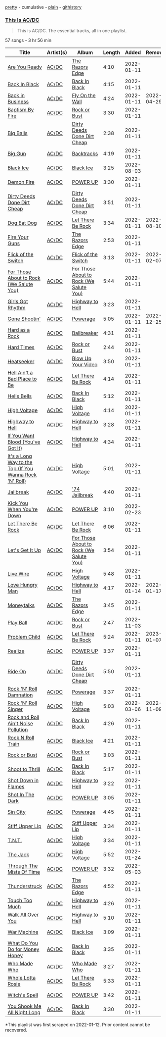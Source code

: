 [pretty](/playlists/pretty/37i9dQZF1DZ06evO49hLQA.md) - cumulative - [plain](/playlists/plain/37i9dQZF1DZ06evO49hLQA) - [githistory](https://github.githistory.xyz/mackorone/spotify-playlist-archive/blob/main/playlists/plain/37i9dQZF1DZ06evO49hLQA)

### [This Is AC/DC](https://open.spotify.com/playlist/37i9dQZF1DZ06evO49hLQA)

> This is AC/DC\. The essential tracks, all in one playlist.

57 songs - 3 hr 56 min

| Title | Artist(s) | Album | Length | Added | Removed |
|---|---|---|---|---|---|
| [Are You Ready](https://open.spotify.com/track/7A1odihHBrI8n9k0Fefh2j) | [AC/DC](https://open.spotify.com/artist/711MCceyCBcFnzjGY4Q7Un) | [The Razors Edge](https://open.spotify.com/album/4vu7F6h90Br1ZtYYaqfITy) | 4:10 | 2022-01-11 |  |
| [Back In Black](https://open.spotify.com/track/08mG3Y1vljYA6bvDt4Wqkj) | [AC/DC](https://open.spotify.com/artist/711MCceyCBcFnzjGY4Q7Un) | [Back In Black](https://open.spotify.com/album/6mUdeDZCsExyJLMdAfDuwh) | 4:15 | 2022-01-11 |  |
| [Back in Business](https://open.spotify.com/track/6FCp2G9cQKTBl2nd34vciA) | [AC/DC](https://open.spotify.com/artist/711MCceyCBcFnzjGY4Q7Un) | [Fly On the Wall](https://open.spotify.com/album/0rOXa1wPbBrCNl6knMyDBW) | 4:24 | 2022-01-11 | 2022-04-29 |
| [Baptism By Fire](https://open.spotify.com/track/1ULNWGJD3skjg0jWjhCFHc) | [AC/DC](https://open.spotify.com/artist/711MCceyCBcFnzjGY4Q7Un) | [Rock or Bust](https://open.spotify.com/album/6OwvO40ahugJE5PH4TjqTg) | 3:30 | 2022-01-11 |  |
| [Big Balls](https://open.spotify.com/track/2KmSnPWWCIsEomVsKnbE1a) | [AC/DC](https://open.spotify.com/artist/711MCceyCBcFnzjGY4Q7Un) | [Dirty Deeds Done Dirt Cheap](https://open.spotify.com/album/76mvVgXOde87B9aOzLXCOI) | 2:38 | 2022-01-11 |  |
| [Big Gun](https://open.spotify.com/track/7zjzu90Q4mtNNaE9Ol9Zbv) | [AC/DC](https://open.spotify.com/artist/711MCceyCBcFnzjGY4Q7Un) | [Backtracks](https://open.spotify.com/album/0I7FkYrckzJtK1ND8vzqoO) | 4:19 | 2022-01-11 |  |
| [Black Ice](https://open.spotify.com/track/3Axmw41lmMoXih3NJYzbXb) | [AC/DC](https://open.spotify.com/artist/711MCceyCBcFnzjGY4Q7Un) | [Black Ice](https://open.spotify.com/album/7qVfz4UGONwEd5nQjj0ESN) | 3:25 | 2022-08-03 |  |
| [Demon Fire](https://open.spotify.com/track/6jtUOVRO4p09Z7E35ERRL7) | [AC/DC](https://open.spotify.com/artist/711MCceyCBcFnzjGY4Q7Un) | [POWER UP](https://open.spotify.com/album/3bTNxJYk2bwdWBMtrjBxb0) | 3:30 | 2022-01-11 |  |
| [Dirty Deeds Done Dirt Cheap](https://open.spotify.com/track/2d4e45fmUnguxh6yqC7gNT) | [AC/DC](https://open.spotify.com/artist/711MCceyCBcFnzjGY4Q7Un) | [Dirty Deeds Done Dirt Cheap](https://open.spotify.com/album/76mvVgXOde87B9aOzLXCOI) | 3:51 | 2022-01-11 |  |
| [Dog Eat Dog](https://open.spotify.com/track/0L0x35hQnmCLtHeSGQlEZj) | [AC/DC](https://open.spotify.com/artist/711MCceyCBcFnzjGY4Q7Un) | [Let There Be Rock](https://open.spotify.com/album/3JwFNl80WWeXPiKEjIFbqa) | 3:34 | 2022-01-11 | 2022-08-10 |
| [Fire Your Guns](https://open.spotify.com/track/0cLvKgKkqlaJ9UajbitH4l) | [AC/DC](https://open.spotify.com/artist/711MCceyCBcFnzjGY4Q7Un) | [The Razors Edge](https://open.spotify.com/album/4vu7F6h90Br1ZtYYaqfITy) | 2:53 | 2022-01-11 |  |
| [Flick of the Switch](https://open.spotify.com/track/0oIox8T3bdGZnhQKnaDK2a) | [AC/DC](https://open.spotify.com/artist/711MCceyCBcFnzjGY4Q7Un) | [Flick of the Switch](https://open.spotify.com/album/0ZD2tIjWo9fwzPndZ04wDY) | 3:13 | 2022-01-11 | 2022-02-07 |
| [For Those About to Rock \(We Salute You\)](https://open.spotify.com/track/17lu4tymfnhmcIDlzBbtAb) | [AC/DC](https://open.spotify.com/artist/711MCceyCBcFnzjGY4Q7Un) | [For Those About to Rock \(We Salute You\)](https://open.spotify.com/album/7DUvURQ0wfA1kgG8j99frR) | 5:44 | 2022-01-11 |  |
| [Girls Got Rhythm](https://open.spotify.com/track/6Wn3pdFtAcnYJyJVITwt7N) | [AC/DC](https://open.spotify.com/artist/711MCceyCBcFnzjGY4Q7Un) | [Highway to Hell](https://open.spotify.com/album/10v912xgTZbjAtYfyKWJCS) | 3:23 | 2022-01-11 |  |
| [Gone Shootin'](https://open.spotify.com/track/69MwNXryg6NT1lV7buN7U7) | [AC/DC](https://open.spotify.com/artist/711MCceyCBcFnzjGY4Q7Un) | [Powerage](https://open.spotify.com/album/4iMaHsHqTg3rwOtRa5wEbm) | 5:05 | 2022-01-11 | 2022-12-25 |
| [Hard as a Rock](https://open.spotify.com/track/1gij27s31tFKcTHa8f1u4g) | [AC/DC](https://open.spotify.com/artist/711MCceyCBcFnzjGY4Q7Un) | [Ballbreaker](https://open.spotify.com/album/1zXYNAA57WJ33GgZJHchhX) | 4:31 | 2022-01-11 |  |
| [Hard Times](https://open.spotify.com/track/5aoTIWdzgcjGo3SdjxqWSf) | [AC/DC](https://open.spotify.com/artist/711MCceyCBcFnzjGY4Q7Un) | [Rock or Bust](https://open.spotify.com/album/6OwvO40ahugJE5PH4TjqTg) | 2:44 | 2022-01-11 |  |
| [Heatseeker](https://open.spotify.com/track/0h3A3hdDq762DzIOKUoF21) | [AC/DC](https://open.spotify.com/artist/711MCceyCBcFnzjGY4Q7Un) | [Blow Up Your Video](https://open.spotify.com/album/5jfgUmvXCar7Qf5lidVkqI) | 3:50 | 2022-01-11 |  |
| [Hell Ain't a Bad Place to Be](https://open.spotify.com/track/79KUOd1p6yNjh2Jkr9IQHk) | [AC/DC](https://open.spotify.com/artist/711MCceyCBcFnzjGY4Q7Un) | [Let There Be Rock](https://open.spotify.com/album/3JwFNl80WWeXPiKEjIFbqa) | 4:14 | 2022-01-11 |  |
| [Hells Bells](https://open.spotify.com/track/69QHm3pustz01CJRwdo20z) | [AC/DC](https://open.spotify.com/artist/711MCceyCBcFnzjGY4Q7Un) | [Back In Black](https://open.spotify.com/album/6mUdeDZCsExyJLMdAfDuwh) | 5:12 | 2022-01-11 |  |
| [High Voltage](https://open.spotify.com/track/5pLgH1bCkBV3bbmvm0qvom) | [AC/DC](https://open.spotify.com/artist/711MCceyCBcFnzjGY4Q7Un) | [High Voltage](https://open.spotify.com/album/19AUoKWRAaQYrggVvdQnqq) | 4:14 | 2022-01-11 |  |
| [Highway to Hell](https://open.spotify.com/track/2zYzyRzz6pRmhPzyfMEC8s) | [AC/DC](https://open.spotify.com/artist/711MCceyCBcFnzjGY4Q7Un) | [Highway to Hell](https://open.spotify.com/album/10v912xgTZbjAtYfyKWJCS) | 3:28 | 2022-01-11 |  |
| [If You Want Blood \(You've Got It\)](https://open.spotify.com/track/7zscdQe9CjzXnqT3P1Ey7K) | [AC/DC](https://open.spotify.com/artist/711MCceyCBcFnzjGY4Q7Un) | [Highway to Hell](https://open.spotify.com/album/10v912xgTZbjAtYfyKWJCS) | 4:34 | 2022-01-11 |  |
| [It's a Long Way to the Top \(If You Wanna Rock 'N' Roll\)](https://open.spotify.com/track/7nemcVsXVFZF01iqpIIo2Y) | [AC/DC](https://open.spotify.com/artist/711MCceyCBcFnzjGY4Q7Un) | [High Voltage](https://open.spotify.com/album/19AUoKWRAaQYrggVvdQnqq) | 5:01 | 2022-01-11 |  |
| [Jailbreak](https://open.spotify.com/track/5UKeFkVeUfvP6S43I8s9mt) | [AC/DC](https://open.spotify.com/artist/711MCceyCBcFnzjGY4Q7Un) | ['74 Jailbreak](https://open.spotify.com/album/7kkopGL8qBX9KNQu88tH2y) | 4:40 | 2022-01-11 |  |
| [Kick You When You're Down](https://open.spotify.com/track/0Kq6RzOqkHxnfiA9OGqReU) | [AC/DC](https://open.spotify.com/artist/711MCceyCBcFnzjGY4Q7Un) | [POWER UP](https://open.spotify.com/album/3bTNxJYk2bwdWBMtrjBxb0) | 3:10 | 2022-02-23 |  |
| [Let There Be Rock](https://open.spotify.com/track/753KutoAy00apPsplMRetG) | [AC/DC](https://open.spotify.com/artist/711MCceyCBcFnzjGY4Q7Un) | [Let There Be Rock](https://open.spotify.com/album/3JwFNl80WWeXPiKEjIFbqa) | 6:06 | 2022-01-11 |  |
| [Let's Get It Up](https://open.spotify.com/track/1EJIEPzahlUiev5IQ1HnuL) | [AC/DC](https://open.spotify.com/artist/711MCceyCBcFnzjGY4Q7Un) | [For Those About to Rock \(We Salute You\)](https://open.spotify.com/album/7DUvURQ0wfA1kgG8j99frR) | 3:54 | 2022-01-11 |  |
| [Live Wire](https://open.spotify.com/track/6FWoYwZa13llS7nj0SG65F) | [AC/DC](https://open.spotify.com/artist/711MCceyCBcFnzjGY4Q7Un) | [High Voltage](https://open.spotify.com/album/19AUoKWRAaQYrggVvdQnqq) | 5:48 | 2022-01-11 |  |
| [Love Hungry Man](https://open.spotify.com/track/1Kbc8nH6BhsWnTuM22qypl) | [AC/DC](https://open.spotify.com/artist/711MCceyCBcFnzjGY4Q7Un) | [Highway to Hell](https://open.spotify.com/album/10v912xgTZbjAtYfyKWJCS) | 4:17 | 2022-01-14 | 2022-01-17 |
| [Moneytalks](https://open.spotify.com/track/5u5F7qLDvZjBSktaDp4HxB) | [AC/DC](https://open.spotify.com/artist/711MCceyCBcFnzjGY4Q7Un) | [The Razors Edge](https://open.spotify.com/album/4vu7F6h90Br1ZtYYaqfITy) | 3:45 | 2022-01-11 |  |
| [Play Ball](https://open.spotify.com/track/3fpzBeEHvuXKOl7QeVe1iz) | [AC/DC](https://open.spotify.com/artist/711MCceyCBcFnzjGY4Q7Un) | [Rock or Bust](https://open.spotify.com/album/6OwvO40ahugJE5PH4TjqTg) | 2:47 | 2022-11-03 |  |
| [Problem Child](https://open.spotify.com/track/5wTuWXWREngkFGtBXhOaI9) | [AC/DC](https://open.spotify.com/artist/711MCceyCBcFnzjGY4Q7Un) | [Let There Be Rock](https://open.spotify.com/album/3JwFNl80WWeXPiKEjIFbqa) | 5:24 | 2022-01-11 | 2023-01-07 |
| [Realize](https://open.spotify.com/track/4JDjZ2AzlHnde5uUy0TveV) | [AC/DC](https://open.spotify.com/artist/711MCceyCBcFnzjGY4Q7Un) | [POWER UP](https://open.spotify.com/album/3bTNxJYk2bwdWBMtrjBxb0) | 3:37 | 2022-01-11 |  |
| [Ride On](https://open.spotify.com/track/594ONMYoHlJnqHPEx98t08) | [AC/DC](https://open.spotify.com/artist/711MCceyCBcFnzjGY4Q7Un) | [Dirty Deeds Done Dirt Cheap](https://open.spotify.com/album/76mvVgXOde87B9aOzLXCOI) | 5:50 | 2022-01-11 |  |
| [Rock 'N' Roll Damnation](https://open.spotify.com/track/2308VPPaMh7Q3AX1Zap99A) | [AC/DC](https://open.spotify.com/artist/711MCceyCBcFnzjGY4Q7Un) | [Powerage](https://open.spotify.com/album/4iMaHsHqTg3rwOtRa5wEbm) | 3:37 | 2022-01-11 |  |
| [Rock 'N' Roll Singer](https://open.spotify.com/track/65Wa8Fu1ASV3B0dz2vwKNQ) | [AC/DC](https://open.spotify.com/artist/711MCceyCBcFnzjGY4Q7Un) | [High Voltage](https://open.spotify.com/album/19AUoKWRAaQYrggVvdQnqq) | 5:03 | 2022-03-06 | 2022-11-09 |
| [Rock and Roll Ain't Noise Pollution](https://open.spotify.com/track/6J17MkMmuzBiIOjRH6MOBZ) | [AC/DC](https://open.spotify.com/artist/711MCceyCBcFnzjGY4Q7Un) | [Back In Black](https://open.spotify.com/album/6mUdeDZCsExyJLMdAfDuwh) | 4:26 | 2022-01-11 |  |
| [Rock N Roll Train](https://open.spotify.com/track/4feXJ5IC3avXsVW9WNFSag) | [AC/DC](https://open.spotify.com/artist/711MCceyCBcFnzjGY4Q7Un) | [Black Ice](https://open.spotify.com/album/7qVfz4UGONwEd5nQjj0ESN) | 4:21 | 2022-01-11 |  |
| [Rock or Bust](https://open.spotify.com/track/2vyae4DvSU2gs8OMOGwXF2) | [AC/DC](https://open.spotify.com/artist/711MCceyCBcFnzjGY4Q7Un) | [Rock or Bust](https://open.spotify.com/album/6OwvO40ahugJE5PH4TjqTg) | 3:03 | 2022-01-11 |  |
| [Shoot to Thrill](https://open.spotify.com/track/0C80GCp0mMuBzLf3EAXqxv) | [AC/DC](https://open.spotify.com/artist/711MCceyCBcFnzjGY4Q7Un) | [Back In Black](https://open.spotify.com/album/6mUdeDZCsExyJLMdAfDuwh) | 5:17 | 2022-01-11 |  |
| [Shot Down in Flames](https://open.spotify.com/track/6pivm7pNF4GyBkHNGseHCS) | [AC/DC](https://open.spotify.com/artist/711MCceyCBcFnzjGY4Q7Un) | [Highway to Hell](https://open.spotify.com/album/10v912xgTZbjAtYfyKWJCS) | 3:22 | 2022-01-11 |  |
| [Shot In The Dark](https://open.spotify.com/track/0sfdiwck2xr4PteGOdyOfz) | [AC/DC](https://open.spotify.com/artist/711MCceyCBcFnzjGY4Q7Un) | [POWER UP](https://open.spotify.com/album/3bTNxJYk2bwdWBMtrjBxb0) | 3:05 | 2022-01-11 |  |
| [Sin City](https://open.spotify.com/track/3UQQ7g6J8fiMB7oldQzBoq) | [AC/DC](https://open.spotify.com/artist/711MCceyCBcFnzjGY4Q7Un) | [Powerage](https://open.spotify.com/album/4iMaHsHqTg3rwOtRa5wEbm) | 4:45 | 2022-01-11 |  |
| [Stiff Upper Lip](https://open.spotify.com/track/1KBuhAHzia2qoD4u6YhvER) | [AC/DC](https://open.spotify.com/artist/711MCceyCBcFnzjGY4Q7Un) | [Stiff Upper Lip](https://open.spotify.com/album/5JPVHEB67TREre4Q8JOfCQ) | 3:34 | 2022-01-11 |  |
| [T.N.T.](https://open.spotify.com/track/7LRMbd3LEoV5wZJvXT1Lwb) | [AC/DC](https://open.spotify.com/artist/711MCceyCBcFnzjGY4Q7Un) | [High Voltage](https://open.spotify.com/album/19AUoKWRAaQYrggVvdQnqq) | 3:34 | 2022-01-11 |  |
| [The Jack](https://open.spotify.com/track/3k1WwLG1OXCm6iQ13VrJEL) | [AC/DC](https://open.spotify.com/artist/711MCceyCBcFnzjGY4Q7Un) | [High Voltage](https://open.spotify.com/album/19AUoKWRAaQYrggVvdQnqq) | 5:52 | 2022-01-24 |  |
| [Through The Mists Of Time](https://open.spotify.com/track/3FR2w9O5i9q3unY3gyjq6E) | [AC/DC](https://open.spotify.com/artist/711MCceyCBcFnzjGY4Q7Un) | [POWER UP](https://open.spotify.com/album/3bTNxJYk2bwdWBMtrjBxb0) | 3:32 | 2022-05-03 |  |
| [Thunderstruck](https://open.spotify.com/track/57bgtoPSgt236HzfBOd8kj) | [AC/DC](https://open.spotify.com/artist/711MCceyCBcFnzjGY4Q7Un) | [The Razors Edge](https://open.spotify.com/album/4vu7F6h90Br1ZtYYaqfITy) | 4:52 | 2022-01-11 |  |
| [Touch Too Much](https://open.spotify.com/track/2j0zExWFB0PowLOeoZosjK) | [AC/DC](https://open.spotify.com/artist/711MCceyCBcFnzjGY4Q7Un) | [Highway to Hell](https://open.spotify.com/album/10v912xgTZbjAtYfyKWJCS) | 4:26 | 2022-01-11 |  |
| [Walk All Over You](https://open.spotify.com/track/5xquYn2sr3uEcyuKU9BmCJ) | [AC/DC](https://open.spotify.com/artist/711MCceyCBcFnzjGY4Q7Un) | [Highway to Hell](https://open.spotify.com/album/10v912xgTZbjAtYfyKWJCS) | 5:10 | 2022-01-11 |  |
| [War Machine](https://open.spotify.com/track/5YnNWHKCJaJKwbagXDb5Uf) | [AC/DC](https://open.spotify.com/artist/711MCceyCBcFnzjGY4Q7Un) | [Black Ice](https://open.spotify.com/album/7qVfz4UGONwEd5nQjj0ESN) | 3:09 | 2022-01-11 |  |
| [What Do You Do for Money Honey](https://open.spotify.com/track/6Th6ND8RQPywiyelecP5Lf) | [AC/DC](https://open.spotify.com/artist/711MCceyCBcFnzjGY4Q7Un) | [Back In Black](https://open.spotify.com/album/6mUdeDZCsExyJLMdAfDuwh) | 3:35 | 2022-01-11 |  |
| [Who Made Who](https://open.spotify.com/track/6rvldt6EoZwzogApECUCwd) | [AC/DC](https://open.spotify.com/artist/711MCceyCBcFnzjGY4Q7Un) | [Who Made Who](https://open.spotify.com/album/07EFoHHspqSwsmkbnWaB4A) | 3:27 | 2022-01-11 |  |
| [Whole Lotta Rosie](https://open.spotify.com/track/4wYq5wugZDzQiMZQYG4wVB) | [AC/DC](https://open.spotify.com/artist/711MCceyCBcFnzjGY4Q7Un) | [Let There Be Rock](https://open.spotify.com/album/3JwFNl80WWeXPiKEjIFbqa) | 5:33 | 2022-01-11 |  |
| [Witch's Spell](https://open.spotify.com/track/06hy0gi5aLXcWRjnj9fgoh) | [AC/DC](https://open.spotify.com/artist/711MCceyCBcFnzjGY4Q7Un) | [POWER UP](https://open.spotify.com/album/3bTNxJYk2bwdWBMtrjBxb0) | 3:42 | 2022-01-11 |  |
| [You Shook Me All Night Long](https://open.spotify.com/track/2SiXAy7TuUkycRVbbWDEpo) | [AC/DC](https://open.spotify.com/artist/711MCceyCBcFnzjGY4Q7Un) | [Back In Black](https://open.spotify.com/album/6mUdeDZCsExyJLMdAfDuwh) | 3:30 | 2022-01-11 |  |

\*This playlist was first scraped on 2022-01-12. Prior content cannot be recovered.
